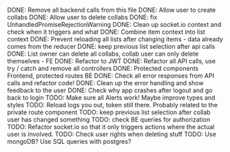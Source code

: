 DONE: Remove all backend calls from this file
DONE: Allow user to create collabs
DONE: Allow user to delete collabs
DONE: fix UnhandledPromiseRejectionWarning
DONE: Clean up socket.io context and check when it triggers and what
DONE: Combine item context into list context
DONE: Prevent reloading all lists after changing items - data already comes from the reducer
DONE: keep previous list selection after api calls
DONE: List owner can delete all collabs, collab user can only delete themselves - FE
DONE: Refactor to JWT
DONE: Refactor all API calls, use try / catch and remove all controllers
DONE: Protected components Frontend, protected routes BE
DONE: Check all error responses from API calls and refactor code!
DONE: Clean up the error handling and show feedback to the user
DONE: Check why app crashes after logout and go back to login
TODO: Make sure all Alerts work! Maybe improve types and styles
TODO: Reload logs you out, token still there. Probably related to the private route component
TODO: keep previous list selection after collab user has changed something
TODO: check BE queries for authorization
TODO: Refactor socket.io so that it only triggers actions where the actual user is involved.
TODO: Check user rights when deleting stuff
TODO: Use mongoDB? Use SQL queries with postgres?

